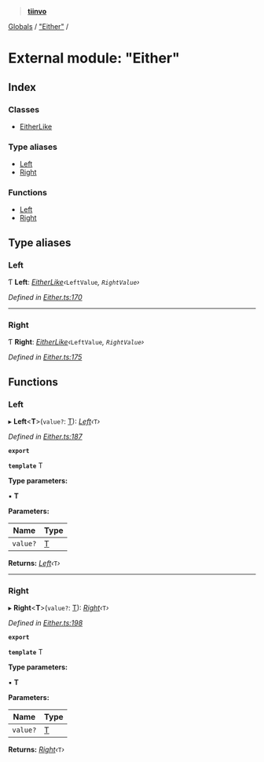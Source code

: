 > **[tiinvo](../README.md)**

[Globals](../README.md) / ["Either"](_either_.md) /

# External module: "Either"

## Index

### Classes

* [EitherLike](../classes/_either_.eitherlike.md)

### Type aliases

* [Left](_either_.md#left)
* [Right](_either_.md#right)

### Functions

* [Left](_either_.md#left)
* [Right](_either_.md#right)

## Type aliases

###  Left

Ƭ **Left**: *[EitherLike](../classes/_either_.eitherlike.md)‹*`LeftValue`*, *`RightValue`*›*

*Defined in [Either.ts:170](https://github.com/OctoD/tiinvo/blob/36b3998/src/Either.ts#L170)*

___

###  Right

Ƭ **Right**: *[EitherLike](../classes/_either_.eitherlike.md)‹*`LeftValue`*, *`RightValue`*›*

*Defined in [Either.ts:175](https://github.com/OctoD/tiinvo/blob/36b3998/src/Either.ts#L175)*

## Functions

###  Left

▸ **Left**<**T**>(`value?`: [T]()): *[Left]()‹*`T`*›*

*Defined in [Either.ts:187](https://github.com/OctoD/tiinvo/blob/36b3998/src/Either.ts#L187)*

**`export`** 

**`template`** T

**Type parameters:**

▪ **T**

**Parameters:**

Name | Type |
------ | ------ |
`value?` | [T]() |

**Returns:** *[Left]()‹*`T`*›*

___

###  Right

▸ **Right**<**T**>(`value?`: [T]()): *[Right]()‹*`T`*›*

*Defined in [Either.ts:198](https://github.com/OctoD/tiinvo/blob/36b3998/src/Either.ts#L198)*

**`export`** 

**`template`** T

**Type parameters:**

▪ **T**

**Parameters:**

Name | Type |
------ | ------ |
`value?` | [T]() |

**Returns:** *[Right]()‹*`T`*›*